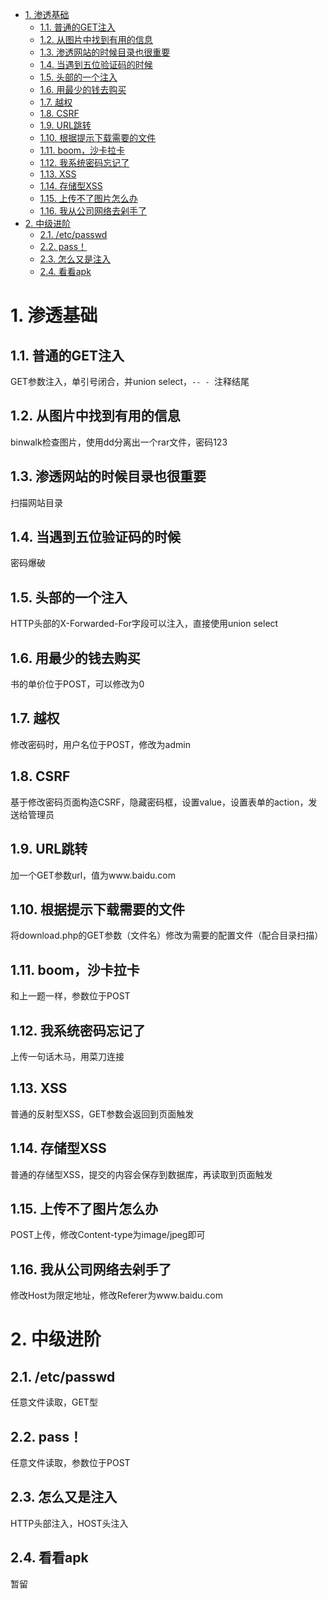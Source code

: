 <!-- TOC -->

- [1. 渗透基础](#1-渗透基础)
    - [1.1. 普通的GET注入](#11-普通的get注入)
    - [1.2. 从图片中找到有用的信息](#12-从图片中找到有用的信息)
    - [1.3. 渗透网站的时候目录也很重要](#13-渗透网站的时候目录也很重要)
    - [1.4. 当遇到五位验证码的时候](#14-当遇到五位验证码的时候)
    - [1.5. 头部的一个注入](#15-头部的一个注入)
    - [1.6. 用最少的钱去购买](#16-用最少的钱去购买)
    - [1.7. 越权](#17-越权)
    - [1.8. CSRF](#18-csrf)
    - [1.9. URL跳转](#19-url跳转)
    - [1.10. 根据提示下载需要的文件](#110-根据提示下载需要的文件)
    - [1.11. boom，沙卡拉卡](#111-boom沙卡拉卡)
    - [1.12. 我系统密码忘记了](#112-我系统密码忘记了)
    - [1.13. XSS](#113-xss)
    - [1.14. 存储型XSS](#114-存储型xss)
    - [1.15. 上传不了图片怎么办](#115-上传不了图片怎么办)
    - [1.16. 我从公司网络去剁手了](#116-我从公司网络去剁手了)
- [2. 中级进阶](#2-中级进阶)
    - [2.1. /etc/passwd](#21-etcpasswd)
    - [2.2. pass！](#22-pass)
    - [2.3. 怎么又是注入](#23-怎么又是注入)
    - [2.4. 看看apk](#24-看看apk)

<!-- /TOC -->
# 1. 渗透基础
## 1.1. 普通的GET注入
GET参数注入，单引号闭合，并union select，`-- - `注释结尾
## 1.2. 从图片中找到有用的信息
binwalk检查图片，使用dd分离出一个rar文件，密码123
## 1.3. 渗透网站的时候目录也很重要
扫描网站目录
## 1.4. 当遇到五位验证码的时候
密码爆破
## 1.5. 头部的一个注入
HTTP头部的X-Forwarded-For字段可以注入，直接使用union select
## 1.6. 用最少的钱去购买
书的单价位于POST，可以修改为0
## 1.7. 越权
修改密码时，用户名位于POST，修改为admin
## 1.8. CSRF
基于修改密码页面构造CSRF，隐藏密码框，设置value，设置表单的action，发送给管理员
## 1.9. URL跳转
加一个GET参数url，值为www.baidu.com
## 1.10. 根据提示下载需要的文件
将download.php的GET参数（文件名）修改为需要的配置文件（配合目录扫描）
## 1.11. boom，沙卡拉卡
和上一题一样，参数位于POST
## 1.12. 我系统密码忘记了
上传一句话木马，用菜刀连接
## 1.13. XSS
普通的反射型XSS，GET参数会返回到页面触发
## 1.14. 存储型XSS
普通的存储型XSS，提交的内容会保存到数据库，再读取到页面触发
## 1.15. 上传不了图片怎么办
POST上传，修改Content-type为image/jpeg即可
## 1.16. 我从公司网络去剁手了
修改Host为限定地址，修改Referer为www.baidu.com
# 2. 中级进阶
## 2.1. /etc/passwd
任意文件读取，GET型
## 2.2. pass！
任意文件读取，参数位于POST
## 2.3. 怎么又是注入
HTTP头部注入，HOST头注入
## 2.4. 看看apk
暂留
